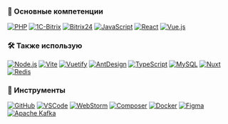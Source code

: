 ### 📌 Основные компетенции

<a href="#"><img src="https://img.shields.io/badge/-PHP-777bb4?style=for-the-badge&logo=php&logoColor=white" alt="PHP"></a>
<a href="#"><img src="https://img.shields.io/badge/1C--Bitrix-red.svg?style=for-the-badge&logo=1C&logoColor=white" alt="1C-Bitrix"></a>
<a href="#"><img src="https://img.shields.io/badge/Bitrix24-%2300AEEF.svg?style=for-the-badge&logo=bitrix24&logoColor=white" alt="Bitrix24"></a>
<a href="#"><img src="https://img.shields.io/badge/javascript-%23323330.svg?style=for-the-badge&logo=javascript&logoColor=%23F7DF1E" alt="JavaScript"></a>
<a href="#"><img src="https://img.shields.io/badge/react-%2320232a.svg?style=for-the-badge&logo=react&logoColor=%2361DAFB" alt="React"></a>
<a href="#">
    <img src="https://img.shields.io/badge/Vue.js-%2335495e.svg?style=for-the-badge&logo=vue.js&logoColor=%234FC08D" alt="Vue.js"/>
</a>

### 🛠 Также использую

<a href="#"><img src="https://img.shields.io/badge/node.js-6DA55F?style=for-the-badge&logo=node.js&logoColor=white" alt="Node.js"></a>
<a href="#"><img src="https://img.shields.io/badge/Vite-%23646CFF.svg?style=for-the-badge&logo=vite&logoColor=white" alt="Vite"></a>
<a href="#"><img src="https://img.shields.io/badge/Vuetify-%231867C0.svg?style=for-the-badge&logo=vuetify&logoColor=white" alt="Vuetify"></a>
<a href="#"><img src="https://img.shields.io/badge/-AntDesign-%230170FE?style=for-the-badge&logo=ant-design&logoColor=white" alt="AntDesign"></a>
<a href="#"><img src="https://img.shields.io/badge/typescript-%23007ACC.svg?style=for-the-badge&logo=typescript&logoColor=white" alt="TypeScript"></a>
<a href="#"><img src="https://img.shields.io/badge/mysql-%2300f.svg?style=for-the-badge&logo=mysql&logoColor=white" alt="MySQL"></a>
<a href="#"><img src="https://img.shields.io/badge/Nuxt-%2335495e.svg?style=for-the-badge&logo=nuxt&logoColor=%234FC08D" alt="Nuxt"></a>
<a href="#"><img src="https://img.shields.io/badge/Redis-red.svg?style=for-the-badge&logo=redis&logoColor=white" alt="Redis"></a>

### 🧰 Инструменты

<a href="#"><img src="https://img.shields.io/badge/github-%23121011.svg?style=for-the-badge&logo=github&logoColor=white" alt="GitHub"></a>
<a href="#"><img src="https://img.shields.io/badge/VS%20Code-%23007ACC.svg?style=for-the-badge&logo=visual-studio-code&logoColor=white" alt="VSCode"></a>
<a href="#"><img src="https://img.shields.io/badge/webstorm-143?style=for-the-badge&logo=webstorm&logoColor=white&color=black" alt="WebStorm"></a>
<a href="#"><img src="https://img.shields.io/badge/composer-885630.svg?style=for-the-badge&logo=composer&logoColor=white" alt="Composer"></a>
<a href="#"><img src="https://img.shields.io/badge/docker-2496ED.svg?style=for-the-badge&logo=docker&logoColor=white" alt="Docker"></a>
<a href="#"><img src="https://img.shields.io/badge/figma-%23F24E1E.svg?style=for-the-badge&logo=figma&logoColor=white" alt="Figma"></a>
<a href="#"><img src="https://img.shields.io/badge/apachekafka-231F20.svg?style=for-the-badge&logo=apachekafka&logoColor=white" alt="Apache Kafka"></a>
